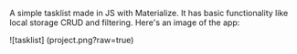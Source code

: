 A simple tasklist made in JS with Materialize. It has basic functionality like local storage CRUD and filtering.
Here's an image of the app:

![tasklist] (project.png?raw=true)
